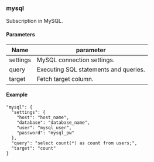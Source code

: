 
### mysql

Subscription in MySQL.

#### Parameters

| Name   | parameter |
|--------|----------------------------|
| settings | MySQL connection settings.  |
| query | Executing SQL statements and queries. |
| target | Fetch target column.  |

#### Example

    "mysql": {
      "settings": {
        "host": "host_name",
        "database": "database_name",
        "user": "mysql_user",
        "password": "mysql_pw"
      },
      "query": "select count(*) as count from users;",
      "target": "count"
    }
